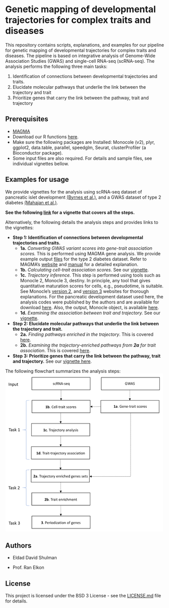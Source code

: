 Genetic mapping of developmental trajectories for complex traits and
diseases
================

This repository contains scripts, explanations, and examples for our
pipeline for genetic mapping of developmental trajectories for complex
traits and diseases. The pipeline is based on integrative analysis of
Genome-Wide Association Studies (GWAS) and single-cell RNA-seq
(scRNA-seq). The analysis performs the following three main tasks:

1.  Identification of connections between developmental trajectories and
    traits.
2.  Elucidate molecular pathways that underlie the link between the
    trajectory and trait
3.  Prioritize genes that carry the link between the pathway, trait and
    trajectory

## Prerequisites

-   [MAGMA](https://ctg.cncr.nl/software/magma)
-   Download our R functions
    [here](https://github.com/ElkonLab/scGWAS/blob/master/R/functions_scGWAS.R).
-   Make sure the following packages are Installed: Monocole (v2), plyr,
    ggplot2, data.table, parallel, speedglm, Seurat, clusterProfiler (a
    Bioconductor package).
-   Some input files are also required. For details and sample files,
    see individual vignettes bellow.

## Examples for usage

We provide vignettes for the analysis using scRNA-seq dataset of
pancreatic islet development [(Byrnes et
al.)](https://doi.org/10.1038/s41467-018-06176-3), and a GWAS dataset of
type 2 diabetes [(Mahajan et
al.)](https://dx.doi.org/10.1038%2Fs41588-018-0084-1).

**See the following
[link](https://github.com/ElkonLab/scGWAS/blob/master/vignettes/all.md)
for a vignette that covers all the steps.**

Alternatively, the following details the analysis steps and provides
links to the vignettes:

-   **Step 1: Identification of connections between developmental
    trajectories and traits.**
    -   **1a.** *Converting GWAS variant scores into gene-trait
        association scores.* This is performed using MAGMA gene
        analysis. We provide example output
        [files](https://github.com/ElkonLab/scGWAS/tree/master/data/magma_outputs)
        for the type 2 diabetes dataset. Refer to MAGMA’s
        [website](https://ctg.cncr.nl/software/magma) and
        [manual](https://ctg.cncr.nl/software/MAGMA/doc/manual_v1.07.pdf)
        for a detailed explanation.
    -   **1b.** *Calculating cell-trait association scores.* See our
        [vignette](https://github.com/ElkonLab/scGWAS/blob/master/vignettes/1b.md).
    -   **1c.** *Trajectory inference.* This step is performed using
        tools such as Monocle 2, Monocle 3, destiny. In principle, any
        tool that gives quantitative maturation scores for cells, e.g.,
        pseudotime, is suitable. See Monocle’s [version
        2](http://cole-trapnell-lab.github.io/monocle-release/docs/),
        and [version 3](https://cole-trapnell-lab.github.io/monocle3/)
        websites for thorough explanations. For the pancreatic
        development dataset used here, the analysis codes were published
        by the authors and are available for download
        [here](https://figshare.com/articles/software/Scripts_for_Analysis/6783569?backTo=/collections/Lineage_dynamics_of_murine_pancreatic_development_at_single-cell_resolution/4158458).
        Also, the output, Monocle object, is available
        [here](https://figshare.com/articles/dataset/Monocle_Objects_-_V2_Dataset/6783554?backTo=/collections/Lineage_dynamics_of_murine_pancreatic_development_at_single-cell_resolution/4158458).
    -   **1d.** *Examining the association between trait and
        trajectory.* See our
        [vignette](https://github.com/ElkonLab/scGWAS/blob/master/vignettes/1d.md).
-   **Step 2: Elucidate molecular pathways that underlie the link
    between the trajectory and trait.**
    -   **2a.** *Finding pathways enriched in the trajectory*. This is
        covered
        [here](https://github.com/ElkonLab/scGWAS/blob/master/vignettes/2a.md).
    -   **2b.** *Examining the trajectory-enriched pathways from **2a**
        for trait association*. This is covered
        [here](https://github.com/ElkonLab/scGWAS/blob/master/vignettes/2b.md).
-   **Step 3: Prioritize genes that carry the link between the pathway,
    trait and trajectory.** See our [vignette
    here](https://github.com/ElkonLab/scGWAS/blob/master/vignettes/3.md).

The following flowchart summarizes the analysis steps:
![](https://github.com/ElkonLab/scGWAS/blob/master/data/pic/flow.PNG)

## Authors

-   Eldad David Shulman

-   Prof. Ran Elkon

## License

This project is licensed under the BSD 3 License - see the
[LICENSE.md](https://github.com/ElkonLab/scGWAS/blob/master/LICENSE.md)
file for details.
